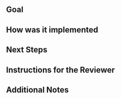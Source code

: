 ## Goal
<!-- Briefly describe the main goal of this PR. -->

## How was it implemented
<!-- Detail the main activities, decisions, and design approach. Include relevant technical details, references to any used resources, and reasoning behind your choices. -->

## Next Steps
<!-- Outline what you plan to do next in the project, highlighting any upcoming challenges or areas where you might need assistance or feedback. -->

## Instructions for the Reviewer
<!-- Provide specific instructions or questions for the reviewer to focus on. Are there any particular areas of concern or focus? Any parts of the code you'd like double-checked? -->

## Additional Notes
<!-- Include any other details that might be useful for understanding the context of the PR, such as links to related issues, user stories, or discussions. -->
